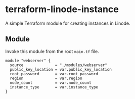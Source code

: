 # terraform-linode-instance

A simple Terraform module for creating instances in Linode.

## Module

Invoke this module from the root `main.tf` file.

```hcl
module "webserver" {
  source              = "./modules/webserver"
  public_key_location = var.public_key_location
  root_password       = var.root_password
  region              = var.region
  node_count          = var.node_count
  instance_type       = var.instance_type
}
```
